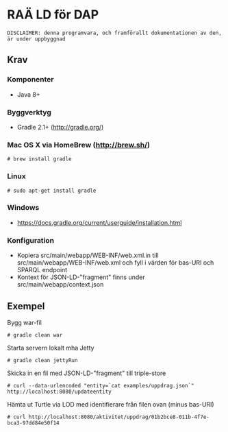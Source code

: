 # RAÄ LD för DAP

    DISCLAIMER: denna programvara, och framförallt dokumentationen av den, är under uppbyggnad

## Krav

### Komponenter

* Java 8+

### Byggverktyg

* Gradle 2.1+ (<http://gradle.org/>)

### Mac OS X via HomeBrew (http://brew.sh/)

    # brew install gradle

### Linux

    # sudo apt-get install gradle

### Windows

* https://docs.gradle.org/current/userguide/installation.html

### Konfiguration

* Kopiera src/main/webapp/WEB-INF/web.xml.in till src/main/webapp/WEB-INF/web.xml och fyll i värden för bas-URI och SPARQL endpoint
* Kontext för JSON-LD-"fragment" finns under src/main/webapp/context.json

## Exempel
Bygg war-fil

    # gradle clean war

Starta servern lokalt mha Jetty

    # gradle clean jettyRun

Skicka in en fil med JSON-LD-"fragment" till triple-store

    # curl --data-urlencoded "entity=`cat examples/uppdrag.json`" http://localhost:8080/updateentity

Hämta ut Turtle via LOD med identifierare från filen ovan (minus bas-URI)

    # curl http://localhost:8080/aktivitet/uppdrag/01b2bce8-011b-4f7e-bca3-97dd84e50f14
